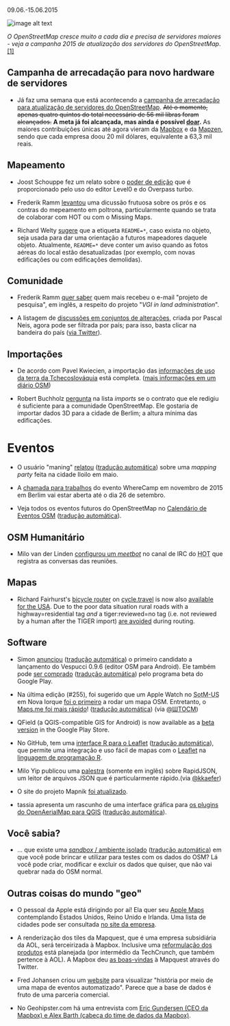 09.06.-15.06.2015

![image alt text](http://blog.openstreetmap.de/wp-uploads//2015/06/donate-for-new-hardware-2015-640.png)

*O OpenStreetMap cresce muito a cada dia e precisa de servidores maiores - veja a campanha 2015 de atualização dos servidores do OpenStreetMap*. [[1]](#campanha-de-arrecadação-para-novo-hardware-de-servidores)

## Campanha de arrecadação para novo hardware de servidores

* Já faz uma semana que está acontecendo a [campanha de arrecadação para atualização de servidores do OpenStreetMap][campanha]. <del>Até o momento, apenas quatro quintos do total necessário de 56 mil libras foram alcançados.</del> **A meta já foi alcançada, mas ainda é possível [doar][campanha].** As maiores contribuições únicas até agora vieram da [Mapbox] e da [Mapzen], sendo que cada empresa doou 20 mil dólares, equivalente a 63,3 mil reais.

[campanha]: http://donate.openstreetmap.org/server2015/
[mapbox]: http://www.mapbox.com
[mapzen]: http://www.mapzen.com

## Mapeamento

* Joost Schouppe fez um relato sobre o [poder de edição][joost] que é proporcionado pelo uso do editor Level0 e do Overpass turbo.

* Frederik Ramm [levantou][ramm1] uma dicussão frutuosa sobre os prós e os contras do mepeamento em poltrona, particularmente quando se trata de colaborar com HOT ou com o Missing Maps.

* Richard Welty [sugere][welty] que a etiqueta `README=*`, caso exista no objeto, seja usada para dar uma orientação a futuros mapeadores daquele objeto. Atualmente, `README=*` deve conter um aviso quando as fotos aéreas do local estão desatualizadas (por exemplo, com novas edificações ou com edificações demolidas).

[joost]: http://www.openstreetmap.org/user/joost%20schouppe/diary/35194
[ramm1]: https://lists.openstreetmap.org/pipermail/talk/2015-June/073264.html
[welty]: https://lists.openstreetmap.org/pipermail/talk/2015-June/073253.html

## Comunidade

* Frederik Ramm [quer saber][ramm2] quem mais recebeu o e-mail "projeto de pesquisa", em inglês, a respeito do projeto "_VGI in land administration_".

* A listagem de [discussões em conjuntos de alterações][neis1], criada por Pascal Neis, agora pode ser filtrada por país; para isso, basta clicar na  bandeira do país ([via Twitter][neis2]).

[ramm2]: https://lists.openstreetmap.org/pipermail/talk/2015-June/073251.html
[neis1]: http://resultmaps.neis-one.org/osm-discussions#2/33.0/-33.8
[neis2]: https://twitter.com/pascal_n/status/610182326824341504

## Importações

* De acordo com Pavel Kwiecien, a importação das [informações de uso da terra da Tchecoslováquia][pavel] está completa. ([mais informações em um diário OSM][diary])

* Robert Buchholz [pergunta][robert] na lista _imports_ se o contrato que ele redigiu é suficiente para a comunidade OpenStreetMap. Ele gostaria de importar dados 3D para a cidade de Berlim; a altura mínima das edificações.

[pavel]: https://lists.openstreetmap.org/pipermail/talk-cz/2015-June/011971.html
[diary]: https://www.openstreetmap.org/user/xkomczax/diary/35230
[robert]: https://lists.openstreetmap.org/pipermail/imports/2015-June/003944.html

# Eventos

* O usuário "maning" [relatou][maning] ([tradução automática][maning_t]) sobre uma *mapping party* feita na cidade Iloilo em maio.

* A [chamada para trabalhos][wherecamp] do evento WhereCamp em novembro de 2015 em Berlim vai estar aberta até o dia 26 de setembro.

* Veja todos os eventos futuros do OpenStreetMap no [Calendário de Eventos OSM][future] ([tradução automática][future_t]).

[maning]: https://www.openstreetmap.org/user/maning/diary/35196
[maning_t]: https://translate.google.com/translate?hl=pt-BR&sl=en&tl=pt&u=https%3A%2F%2Fwww.openstreetmap.org%2Fuser%2Fmaning%2Fdiary%2F35196
[wherecamp]: http://wherecamp.de/cfp
[future]: https://wiki.openstreetmap.org/wiki/Current_events
[future_t]: https://translate.google.com/translate?hl=pt-BR&sl=en&tl=pt&u=https%3A%2F%2Fwiki.openstreetmap.org%2Fwiki%2FCurrent_events

## OSM Humanitário

* Milo van der Linden [configurou um *meetbot*][linden] no canal de IRC do <abbr title="Time Humanitário do OpenStreetMap (Humanitarian OpenStreetMap Team)">HOT</abbr> que registra as conversas das reuniões.

[linden]: https://lists.openstreetmap.org/pipermail/hot/2015-June/009486.html

## Mapas

* Richard Fairhurst's [bicycle router][cycle-travel-map] on [cycle.travel][cycle-travel] is now also [available for the USA][cycle-travel-USA]. Due to the poor data situation rural roads with a highway=residential tag *and* a tiger:reviewed=no tag (i.e. not reviewed by a human after the TIGER import) [are avoided][TIGER-import] during routing.

[cycle-travel-map]: http://cycle.travel/map
[cycle-travel]: http://cycle.travel/
[cycle-travel-USA]: https://lists.openstreetmap.org/pipermail/talk-us/2015-June/014991.html
[TIGER-import]: http://cycle.travel/map/journey/13139

## Software

* Simon [anunciou][simon1] ([tradução automática][simon2]) o primeiro candidato a lançamento do Vespucci 0.9.6 (editor OSM para Android). Ele também pode [ser comprado][simon3] ([tradução automática][simon4]) pelo programa beta do Google Play.

* Na última edição (#255), foi sugerido que um Apple Watch no <abbr title="Estado do Mapa - Estados Unidos (State of the Map - United States)">SotM-US</abbr> em Nova Iorque [foi o primeiro][fix255a] a rodar um mapa OSM.  Entretanto, o [Maps.me foi mais rápido][fix255b]! ([tradução automática]([fix255c])) (via [@ШТОСМ][fix255d])

* QField (a QGIS-compatible GIS for Android) is now available as a [beta version][qfield] in the Google Play Store.

* No GitHub, tem uma [interface R para o Leaflet][leaflet1] ([tradução automática][leaflet2]), que permite uma integração e uso fácil de mapas com o [Leaflet][leaflet3] na [linguagem de programação R][leaflet4].

* Milo Yip publicou uma [palestra][yip1] (somente em inglês) sobre RapidJSON, um leitor de arquivos JSON que é particularmente rápido.(via [@kkaefer][yip2])

* O site do projeto Mapnik [foi atualizado][mapnik].

* tassia apresenta um rascunho de uma interface gráfica para [os plugins do OpenAerialMap para QGIS][tassia1] ([tradução automática][tassia2]).

[simon1]: http://www.openstreetmap.org/user/SimonPoole/diary/35190
[simon2]: https://translate.google.com/translate?hl=pt-BR&sl=en&tl=pt&u=http%3A%2F%2Fwww.openstreetmap.org%2Fuser%2FSimonPoole%2Fdiary%2F35190&sandbox=1
[simon3]: http://www.openstreetmap.org/user/SimonPoole/diary/35210
[simon4]: https://translate.google.com/translate?hl=pt-BR&sl=en&tl=pt&u=http%3A%2F%2Fwww.openstreetmap.org%2Fuser%2FSimonPoole%2Fdiary%2F35210&sandbox=1
[fix255a]: https://twitter.com/OSM_Tech/status/607936023075680256
[fix255b]: http://blog.maps.me/2015/05/mapsme-version-for-apple-watch-how-to.html
[fix255c]: https://translate.google.com/translate?hl=pt-BR&sl=en&tl=pt&u=http%3A%2F%2Fblog.maps.me%2F2015%2F05%2Fmapsme-version-for-apple-watch-how-to.html
[fix255d]: https://twitter.com/shtosm/status/608906204803440640
[qfield]: http://www.opengis.ch/2015/06/15/qfield-in-the-wild/
[leaflet1]: http://rstudio.github.io/leaflet/
[leaflet2]: https://translate.google.com/translate?hl=pt-BR&sl=en&tl=pt&u=http%3A%2F%2Frstudio.github.io%2Fleaflet%2F
[leaflet3]: http://leafletjs.com/
[leaflet4]: https://pt.wikipedia.org/wiki/R_%28linguagem_de_programa%C3%A7%C3%A3o%29
[yip1]: http://pt.slideshare.net/miloyip/how-to-write-the-fastest-json-parser-writer-in-the-world-20150328
[yip2]: https://twitter.com/kkaefer/status/610106126206636033
[mapnik]: http://mapnik.org/
[tassia1]: https://www.openstreetmap.org/user/tassia/diary/35201
[tassia2]: https://translate.google.com/translate?hl=pt-BR&sl=en&tl=pt&u=https%3A%2F%2Fwww.openstreetmap.org%2Fuser%2Ftassia%2Fdiary%2F35201&sandbox=1

## Você sabia?

* ... que existe uma [*sandbox* / ambiente isolado][sandbox1] ([tradução automática][sandbox2]) em que você pode brincar e utilizar para testes com os dados do OSM? Lá você pode criar, modificar e excluir os dados que quiser, que não vai quebrar nada do OSM normal.

[sandbox1]: http://wiki.openstreetmap.org/wiki/Sandbox_for_editing
[sandbox2]: https://translate.google.com/translate?sl=en&tl=pt&js=y&prev=_t&hl=pt-BR&ie=UTF-8&u=http%3A%2F%2Fwiki.openstreetmap.org%2Fwiki%2FSandbox_for_editing

## Outras coisas do mundo "geo"

* O pessoal da Apple está dirigindo por aí! Ela quer seu [Apple Maps][apple1] contemplando Estados Unidos, Reino Unido e Irlanda. Uma lista de cidades pode ser consultada [no site da empresa][apple2].

* A renderização dos tiles da Mapquest, que é uma empresa subsidiária da AOL, será terceirizada à Mapbox. Inclusive uma [reformulação dos produtos][mapquest1] está planejada (por intermédio da TechCrunch, que também pertence à AOL). A Mapbox deu [as boas-vindas][mapquest2] à Mapquest através do Twitter.

* Fred Johansen criou um [website][fred] para visualizar "história por meio de uma mapa de eventos automatizado". Parece que a base de dados é fruto de uma parceria comercial.

* No Geohipster.com há uma entrevista com [Eric Gundersen (CEO da Mapbox) e Alex Barth (cabeça do time de dados da Mapbox)][geohipster].

[apple1]: http://www.macrumors.com/2015/06/17/apple-maps-vehicles-england-new-orleans/
[apple2]: http://maps.apple.com/vehicles/
[mapquest1]: http://techcrunch.com/2015/06/09/mapquest-confirms-mapbox-partnership/
[mapquest2]: https://twitter.com/Mapbox/status/608290015924383744
[fred]: http://blog.wikimedia.de/2015/05/30/visualizing-history-with-automated-event-maps/
[geohipster]: http://geohipster.com/2015/06/15/eric-gundersen-alex-barth-working-in-the-open-lets-us-meet-really-cool-people/